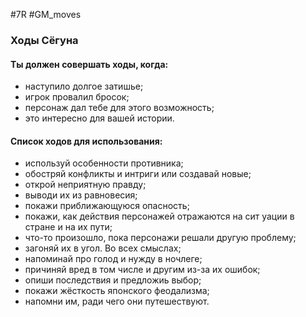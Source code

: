 #7R #GM_moves 

### Ходы Сёгуна

#### Ты должен совершать ходы, когда:
- наступило долгое затишье;
- игрок провалил бросок;
- персонаж дал тебе для этого возможность;
- это интересно для вашей истории.

#### Список ходов для использования:
- используй особенности противника;
- обостряй конфликты и интриги или создавай новые;
- открой неприятную правду;
- выводи их из равновесия;
- покажи приближающуюся опасность;
- покажи, как действия персонажей отражаются на сит уации в стране и на их пути;
- что-то произошло, пока персонажи решали другую проблему;
- загоняй их в угол. Во всех смыслах;
- напоминай про голод и нужду в ночлеге;
- причиняй вред в том числе и другим из-за их ошибок;
- опиши последствия и предложиь выбор;
- покажи жёсткость японского феодализма;
- напомни им, ради чего они путешествуют.